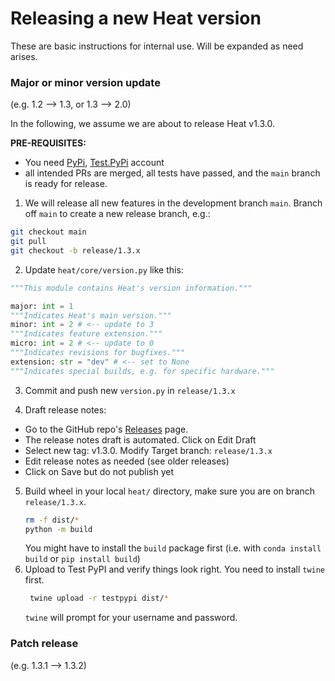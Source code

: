 # Releasing a new Heat version

These are basic instructions for internal use. Will be expanded as need arises.

### Major or minor version update
(e.g. 1.2 --> 1.3, or 1.3 --> 2.0)

In the following, we assume we are about to release Heat v1.3.0.

**PRE-REQUISITES:**
- You need [PyPi](https://pypi.org/), [Test.PyPi](https://test.pypi.org/) account
- all intended PRs are merged, all tests have passed, and the `main` branch is ready for release.

1. We will release all new features in the development branch `main`. Branch off  `main` to create a new release branch, e.g.:
```bash
git checkout main
git pull
git checkout -b release/1.3.x
```

2. Update `heat/core/version.py` like this:
```python
"""This module contains Heat's version information."""

major: int = 1
"""Indicates Heat's main version."""
minor: int = 2 # <-- update to 3
"""Indicates feature extension."""
micro: int = 2 # <-- update to 0
"""Indicates revisions for bugfixes."""
extension: str = "dev" # <-- set to None
"""Indicates special builds, e.g. for specific hardware."""
```

3. Commit and push new `version.py` in `release/1.3.x`

4. Draft release notes:
  - Go to the GitHub repo's [Releases](https://github.com/helmholtz-analytics/heat/releases) page.
  - The release notes draft is automated. Click on Edit Draft
  - Select new tag: v1.3.0. Modify Target branch: `release/1.3.x`
  - Edit release notes as needed (see older releases)
  - Click on Save but do not publish yet

5. Build wheel in your local `heat/` directory, make sure you are on branch `release/1.3.x`.
   ```bash
   rm -f dist/*
   python -m build
   ```
   You might have to install the `build` package first (i.e. with `conda install build` or `pip install build`)
 6. Upload to Test PyPI and verify things look right. You need to install `twine` first.
    ```bash
     twine upload -r testpypi dist/*
     ```
    `twine` will prompt for your username and password.


### Patch release
(e.g. 1.3.1 --> 1.3.2)
